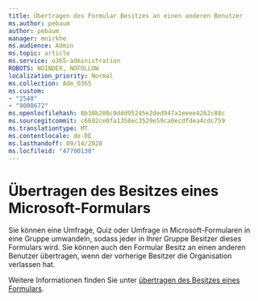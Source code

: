 ```yaml
---
title: Übertragen des Formular Besitzes an einen anderen Benutzer
ms.author: pebaum
author: pebaum
manager: mnirkhe
ms.audience: Admin
ms.topic: article
ms.service: o365-administration
ROBOTS: NOINDEX, NOFOLLOW
localization_priority: Normal
ms.collection: Adm_O365
ms.custom:
- "2548"
- "9000672"
ms.openlocfilehash: 8b38b200c9ddd95245e2ded947a1eeee4262c88c
ms.sourcegitcommit: c6692ce0fa1358ec3529e59ca0ecdfdea4cdc759
ms.translationtype: MT
ms.contentlocale: de-DE
ms.lasthandoff: 09/14/2020
ms.locfileid: "47700130"
---
```

# <a name="transfer-ownership-of-a-microsoft-form"></a>Übertragen des Besitzes eines Microsoft-Formulars

Sie können eine Umfrage, Quiz oder Umfrage in Microsoft-Formularen in eine Gruppe umwandeln, sodass jeder in Ihrer Gruppe Besitzer dieses Formulars wird. Sie können auch den Formular Besitz an einen anderen Benutzer übertragen, wenn der vorherige Besitzer die Organisation verlassen hat.

Weitere Informationen finden Sie unter [übertragen des Besitzes eines Formulars](https://support.office.com/article/Transfer-ownership-of-a-form-921a6361-a4e5-44ea-bce9-c4ed63aa54b4).